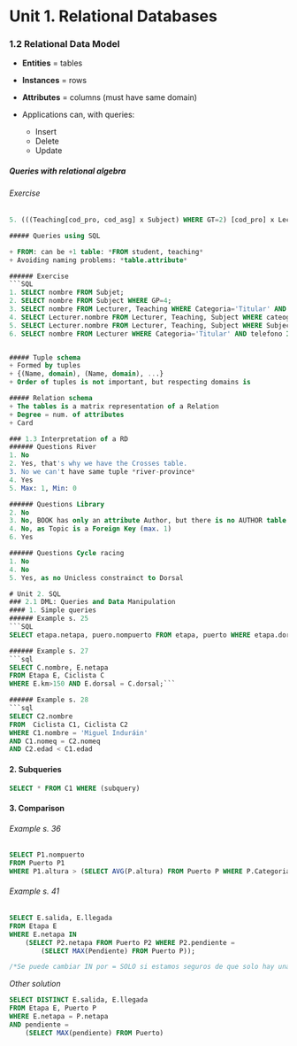 # Unit 1. Relational Databases
### 1.2 Relational Data Model
+ **Entities** = tables
+ **Instances** = rows
+ **Attributes** = columns (must have same domain)

+ Applications can, with queries:
	+ Insert
	+ Delete
	+ Update


##### Queries with relational algebra
###### Exercise 
```SQL
5. (((Teaching[cod_pro, cod_asg] x Subject) WHERE GT=2) [cod_pro] x Lecturer))[nombre]```

##### Queries using SQL

+ FROM: can be +1 table: *FROM student, teaching*
+ Avoiding naming problems: *table.attribute*

###### Exercise
```SQL 
1. SELECT nombre FROM Subjet;
2. SELECT nombre FROM Subject WHERE GP=4;
3. SELECT nombre FROM Lecturer, Teaching WHERE Categoria='Titular' AND cod_asg='11545' AND Teaching.cod_pro = Lecturer.cod_pro;
4. SELECT Lecturer.nombre FROM Lecturer, Teaching, Subject WHERE cateogria='Titular' AND Semester='1A' AND Subject.cod_asg = Teaching.cod_asg AND Teaching.cod_pro = Lecturer.cod_pro ;
5. SELECT Lecturer.nombre FROM Lecturer, Teaching, Subject WHERE Subject.GT = '2' AND Subject.cod_asg = Teaching.cod_asg AND Teaching.cod_pro = Lecturer.cod_pro;
6. SELECT nombre FROM Lecturer WHERE Categoria='Titular' AND telefono IS NULL; ```


##### Tuple schema
+ Formed by tuples
+ {(Name, domain), (Name, domain), ...}
+ Order of tuples is not important, but respecting domains is 

##### Relation schema
+ The tables is a matrix representation of a Relation
+ Degree = num. of attributes
+ Card

### 1.3 Interpretation of a RD
###### Questions River
1. No
2. Yes, that's why we have the Crosses table. 
3. No we can't have same tuple *river-province*
4. Yes
5. Max: 1, Min: 0

###### Questions Library
2. No
3. No, BOOK has only an attribute Author, but there is no AUTHOR table
4. No, as Topic is a Foreign Key (max. 1)
6. Yes

###### Questions Cycle racing
1. No
4. No
5. Yes, as no Unicless constrainct to Dorsal 

# Unit 2. SQL
### 2.1 DML: Queries and Data Manipulation
#### 1. Simple queries 
###### Example s. 25 
```SQL
SELECT etapa.netapa, puero.nompuerto FROM etapa, puerto WHERE etapa.dorsal = puerto.dorsal;```

###### Example s. 27
```sql
SELECT C.nombre, E.netapa 
FROM Etapa E, Ciclista C 
WHERE E.km>150 AND E.dorsal = C.dorsal;```

###### Example s. 28
```sql
SELECT C2.nombre
FROM  Ciclista C1, Ciclista C2
WHERE C1.nombre = 'Miguel Induráin'
AND C1.nomeq = C2.nomeq
AND C2.edad < C1.edad
```

#### 2. Subqueries
```SQL 
SELECT * FROM C1 WHERE (subquery)
```
#### 3. Comparison
###### Example s. 36
``` SQL
SELECT P1.nompuerto 
FROM Puerto P1 
WHERE P1.altura > (SELECT AVG(P.altura) FROM Puerto P WHERE P.Categoria='2')
```
###### Example s. 41
``` SQL
SELECT E.salida, E.llegada
FROM Etapa E
WHERE E.netapa IN 
	(SELECT P2.netapa FROM Puerto P2 WHERE P2.pendiente = 
		(SELECT MAX(Pendiente) FROM Puerto P));

/*Se puede cambiar IN por = SOLO si estamos seguros de que solo hay una conicidencia*/
```
*Other solution*

```SQL
SELECT DISTINCT E.salida, E.llegada
FROM Etapa E, Puerto P
WHERE E.netapa = P.netapa
AND pendiente = 
	(SELECT MAX(pendiente) FROM Puerto)
```







 


